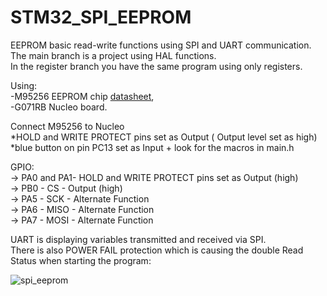 # STM32_SPI_EEPROM                                                                                                                                                                             
EEPROM basic read-write functions using SPI and UART communication.                                                                                                                
The main branch is a project using HAL functions.                                                                                                                                         
In the register branch you have the same program using only registers.                                                                                                            

Using:                                                                                                                                                                                  
-M95256 EEPROM chip [datasheet](https://www.tme.eu/Document/5be30b2aa7342810d9a9eeb5ab0cd0f7/M95256-WMN6P-DTE.pdf),                                                                 
-G071RB Nucleo board. 

 Connect M95256 to Nucleo                                                                                                                                                               
 *HOLD and WRITE PROTECT pins set as Output ( Output level set as high)                                                                                                               
*blue button on pin PC13 set as Input + look for the macros in main.h                                                                                                                       

GPIO:                                                                                                                                                                              
-> PA0 and PA1- HOLD and WRITE PROTECT pins set as Output (high)       			                                       																																																		                
-> PB0 - CS - Output (high)												                    																																																															                                                                 
-> PA5 - SCK - Alternate Function																																																                                                                                         																								
-> PA6 - MISO - Alternate Function													                                                                   																			                        																																							
-> PA7 - MOSI - Alternate Function															                                                                                 																																																										
                                                                                                                                                                                              

UART is displaying variables transmitted and received via SPI.                                                                                                                                                   
There is also POWER FAIL protection which is causing the double Read Status when starting the program:

![spi_eeprom](https://user-images.githubusercontent.com/91716038/135610682-273f8405-f37a-4da8-a4de-6a5663e42ba7.PNG)

























